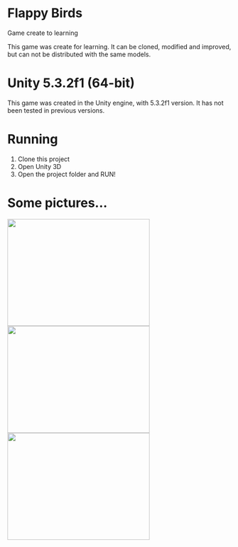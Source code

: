 # Flappy Birds
Game create to learning

This game was create for learning. It can be cloned, modified and improved, but can not be distributed with the same models.

# Unity 5.3.2f1 (64-bit)
This game was created in the Unity engine, with 5.3.2f1 version. It has not been tested in previous versions.

# Running
1. Clone this project
2. Open Unity 3D
3. Open the project folder and RUN!

# Some pictures...
<img src="https://dl.dropboxusercontent.com/u/20234298/Screenshot_20160402-114154.png" width="320" height="240">  
<img src="https://dl.dropboxusercontent.com/u/20234298/Screenshot_20160402-114208.png" width="320" height="240">
<img src="https://dl.dropboxusercontent.com/u/20234298/Screenshot_20160402-114219.png" width="320" height="240">